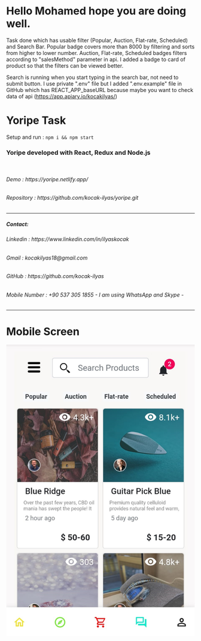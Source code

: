 # Hello Mohamed hope you are doing well.
Task done which has usable filter (Popular, Auction, Flat-rate, Scheduled) and Search Bar.
Popular badge covers more than 8000 by filtering and sorts from higher to lower number.
Auction, Flat-rate, Scheduled badges filters according to "salesMethod" parameter in api.
I added a badge to card of product so that the filters can be viewed better.

Search is running when you start typing in the search bar, not need to submit button.
I use private ".env" file but I added ".env.example" file in GitHub which has REACT_APP_baseURL because maybe you want to check data of api (https://app.apiary.io/kocakilyas/)


# Yoripe Task

Setup and run : ```npm i && npm start``` 

<h3>Yoripe developed with React, Redux and Node.js</h3>
<br/>
<h6>Demo                : https://yoripe.netlify.app/ </h6>
<h6>Repository          : https://github.com/kocak-ilyas/yoripe.git </h6>
<hr/>
<h5>Contact:</h5>
<h6>Linkedin            : https://www.linkedin.com/in/ilyaskocak</h6>
<h6>Gmail               : kocakilyas18@gmail.com </h6>
<h6>GitHub              : https://github.com/kocak-ilyas</h6>
<h6>Mobile Number       : +90 537 305 1855  - I am using WhatsApp and Skype -</h6>
<hr/>

# Mobile Screen
<img src="./src/image/mobileScreen.jpg" alt="mobileScreen"/>